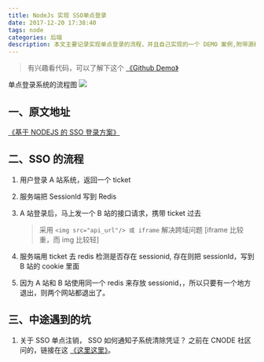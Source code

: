 ```yaml
---
title: NodeJs 实现 SSO单点登录
date: 2017-12-20 17:38:40
tags: node
categories: 后端
description: 本文主要记录实现单点登录的流程，并且自己实现的一个 DEMO 案例,附带源码地址。
---
```


> 有兴趣看代码，可以了解下这个 [《Github Demo》](https://github.com/zhongxia245/nodejs-sso-example)

单点登录系统的流程图
![](https://ws2.sinaimg.cn/large/006tKfTcgy1fmndfxuhxqj30m80irgno.jpg)

## 一、原文地址

[《基于 NODEJS 的 SSO 登录方案》](https://segmentfault.com/a/1190000006103655)

## 二、SSO 的流程

1.  用户登录 A 站系统，返回一个 ticket

2.  服务端把 SessionId 写到 Redis

3.  A 站登录后，马上发一个 B 站的接口请求，携带 ticket 过去

    > 采用 `<img src="api_url"/> 或 iframe` 解决跨域问题 [iframe 比较重，而 img 比较轻]

4.  服务端用 ticket 去 redis 检测是否存在 sessionid, 存在则把 sessionId，写到 B 站的 cookie 里面

5.  因为 A 站和 B 站使用同一个 redis 来存放 sessionid，，所以只要有一个地方退出，则两个网站都退出了。

## 三、中途遇到的坑

1. 关于 SSO 单点注销， SSO 如何通知子系统清除凭证？
   之前在 CNODE 社区问的，链接在这 [《这里这里》](https://cnodejs.org/topic/5b3e2e8c35342ab069061298#5beb9999a05b0e0ae443aee9)。
